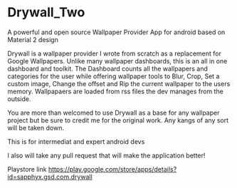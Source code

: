 # Drywall_Two
A powerful and open source Wallpaper Provider App for android based on Material 2 design

Drywall is a wallpaper provider I wrote from scratch as a replacement for Google Wallpapers. Unlike many wallpaper dashboards, this is an all in one dashboard and toolkit. The Dashboard counts all the wallpapers and categories for the user while offering wallpaper tools to Blur, Crop, Set a custom image, Change the offset and Rip the current wallpaper to the users memory. Wallpapaers are loaded from rss files the dev manages from the outside.

You are more than welcomed to use Drywall as a base for any wallpaper project but be sure to credit me for the original work. Any kangs of any sort will be taken down.

This is for intermediat and expert android devs

I also will take any pull request that will make the application better!

Playstore link
https://play.google.com/store/apps/details?id=sapphyx.gsd.com.drywall
